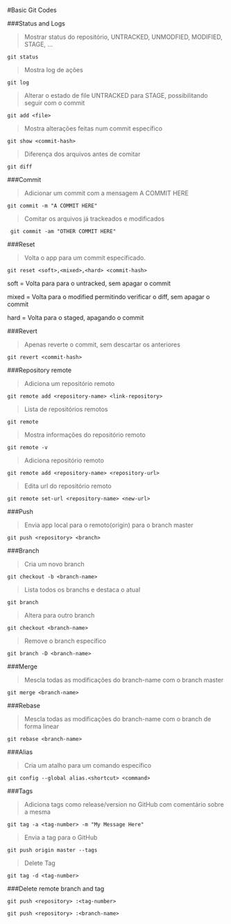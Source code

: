 #Basic Git Codes


###Status and Logs

> Mostrar status do repositório, UNTRACKED, UNMODFIED, MODIFIED, STAGE, ...


```git status```



> Mostra log de ações

```git log```


> Alterar o estado de file UNTRACKED para STAGE, possibilitando seguir com o commit

```git add <file>```


> Mostra alterações feitas num commit específico

```git show <commit-hash>```


> Diferença dos arquivos antes de comitar

```git diff```



###Commit

> Adicionar um commit com a mensagem A COMMIT HERE

```git commit -m "A COMMIT HERE"```


> Comitar os arquivos já trackeados e modificados

``` git commit -am "OTHER COMMIT HERE"```



###Reset

> Volta o app para um commit especificado.

```git reset <soft>,<mixed>,<hard> <commit-hash>```

soft = Volta para para o untracked, sem apagar o commit

mixed = Volta para o modified permitindo verificar o diff, sem apagar o commit

hard = Volta para o staged, apagando o commit
	


###Revert
> Apenas reverte o commit, sem descartar os anteriores

```git revert <commit-hash>``` 



###Repository remote

> Adiciona um repositório remoto

```git remote add <repository-name> <link-repository>```


> Lista de repositórios remotos

```git remote```


> Mostra informações do repositório remoto

```git remote -v```


> Adiciona repositório remoto

```git remote add <repository-name> <repository-url>```


> Edita url do repositório remoto

```git remote set-url <repository-name> <new-url>``` 



###Push

> Envia app local para o remoto(origin) para o branch master

```git push <repository> <branch>``` 



###Branch

> Cria um novo branch

```git checkout -b <branch-name>```


> Lista todos os branchs e destaca o atual

```git branch```


> Altera para outro branch

```git checkout <branch-name>```


> Remove o branch específico

```git branch -D <branch-name>``` 



###Merge

> Mescla todas as modificações do branch-name com o branch master

```git merge <branch-name>``` 



###Rebase

> Mescla todas as modificações do branch-name com o branch de forma linear

```git rebase <branch-name>``` 



###Alias

> Cria um atalho para um comando específico

```git config --global alias.<shortcut> <command>``` 



###Tags

> Adiciona tags como release/version no GitHub com comentário sobre a mesma

```git tag -a <tag-number> -m "My Message Here"```

> Envia a tag para o GitHub

```git push origin master --tags```


> Delete Tag

```git tag -d <tag-number>``` 


###Delete remote branch and tag

```git push <repository> :<tag-number>```

```git push <repository> :<branch-name>```